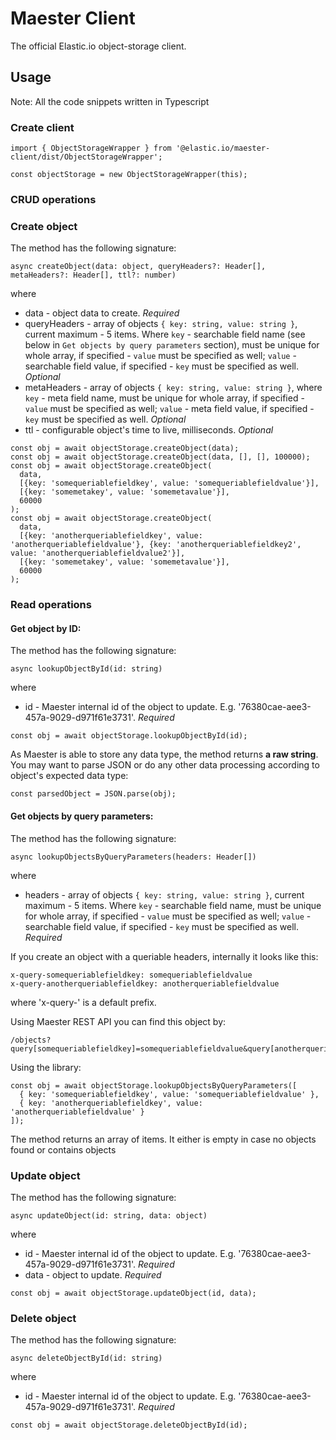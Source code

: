 # Maester Client

The official Elastic.io object-storage client.

## Usage

Note: All the code snippets written in Typescript

### Create client
```
import { ObjectStorageWrapper } from '@elastic.io/maester-client/dist/ObjectStorageWrapper';

const objectStorage = new ObjectStorageWrapper(this);
```

### CRUD operations

### Create object

The method has the following signature:
```
async createObject(data: object, queryHeaders?: Header[], metaHeaders?: Header[], ttl?: number)
```
where
- data - object data to create. *Required*
- queryHeaders - array of objects `{ key: string, value: string }`, current maximum - 5 items. Where `key` - searchable field name (see below in `Get objects by query parameters` section), must be unique for whole array, if specified - `value` must be specified as well; `value` - searchable field value, if specified - `key` must be specified as well. *Optional*
- metaHeaders - array of objects `{ key: string, value: string }`, where `key` - meta field name, must be unique for whole array, if specified - `value` must be specified as well; `value` - meta field value, if specified - `key` must be specified as well. *Optional*
- ttl - configurable object's time to live, milliseconds. *Optional*

```
const obj = await objectStorage.createObject(data);
const obj = await objectStorage.createObject(data, [], [], 100000);
const obj = await objectStorage.createObject(
  data,
  [{key: 'somequeriablefieldkey', value: 'somequeriablefieldvalue'}],
  [{key: 'somemetakey', value: 'somemetavalue'}],
  60000
);
const obj = await objectStorage.createObject(
  data,
  [{key: 'anotherqueriablefieldkey', value: 'anotherqueriablefieldvalue'}, {key: 'anotherqueriablefieldkey2', value: 'anotherqueriablefieldvalue2'}],
  [{key: 'somemetakey', value: 'somemetavalue'}],
  60000
);
```

### Read operations
#### Get object by ID:

The method has the following signature:
```
async lookupObjectById(id: string)
```
where
- id - Maester internal id of the object to update. E.g. '76380cae-aee3-457a-9029-d971f61e3731'. *Required*

```
const obj = await objectStorage.lookupObjectById(id);
```
As Maester is able to store any data type, the method returns **a raw string**.
You may want to parse JSON or do any other data processing according to object's expected data type:
```
const parsedObject = JSON.parse(obj);
```
#### Get objects by query parameters:

The method has the following signature:
```
async lookupObjectsByQueryParameters(headers: Header[])
```
where
- headers - array of objects `{ key: string, value: string }`, current maximum - 5 items. Where `key` - searchable field name, must be unique for whole array, if specified - `value` must be specified as well; `value` - searchable field value, if specified - `key` must be specified as well. *Required*

If you create an object with a queriable headers, internally it looks like this:
```
x-query-somequeriablefieldkey: somequeriablefieldvalue
x-query-anotherqueriablefieldkey: anotherqueriablefieldvalue
```
where 'x-query-' is a default prefix.

Using Maester REST API you can find this object by:
```
/objects?query[somequeriablefieldkey]=somequeriablefieldvalue&query[anotherqueriablefieldkey]=anotherqueriablefieldvalue
```
Using the library:
```
const obj = await objectStorage.lookupObjectsByQueryParameters([
  { key: 'somequeriablefieldkey', value: 'somequeriablefieldvalue' },
  { key: 'anotherqueriablefieldkey', value: 'anotherqueriablefieldvalue' }
]);
```
The method returns an array of items. It either is empty in case no objects found or contains objects

### Update object

The method has the following signature:
```
async updateObject(id: string, data: object)
```
where
- id - Maester internal id of the object to update. E.g. '76380cae-aee3-457a-9029-d971f61e3731'. *Required*
- data - object to update. *Required*

```
const obj = await objectStorage.updateObject(id, data);
```

### Delete object

The method has the following signature:
```
async deleteObjectById(id: string)
```
where
- id - Maester internal id of the object to update. E.g. '76380cae-aee3-457a-9029-d971f61e3731'. *Required*

```
const obj = await objectStorage.deleteObjectById(id);
```

